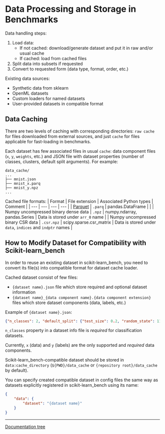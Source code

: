 # Data Processing and Storage in Benchmarks

Data handling steps:
1. Load data:
   - If not cached: download/generate dataset and put it in raw and/or usual cache
   - If cached: load from cached files
2. Split data into subsets if requested
3. Convert to requested form (data type, format, order, etc.)

Existing data sources:
 - Synthetic data from sklearn
 - OpenML datasets
 - Custom loaders for named datasets
 - User-provided datasets in compatible format

## Data Caching

There are two levels of caching with corresponding directories: `raw cache` for files downloaded from external sources, and just `cache` for files applicable for fast-loading in benchmarks.

Each dataset has few associated files in usual `cache`: data component files (`x`, `y`, `weights`, etc.) and JSON file with dataset properties (number of classes, clusters, default split arguments).
For example:
```
data_cache/
...
├── mnist.json
├── mnist_x.parq
├── mnist_y.npz
...
```

Cached file formats:
| Format | File extension | Associated Python types | Comment |
| --- | --- | --- | --- |
| [Parquet](https://parquet.apache.org) | `.parq` | pandas.DataFrame |  |
| Numpy uncompressed binary dense data | `.npz` | numpy.ndarray, pandas.Series | Data is stored under `arr_0` name |
| Numpy uncompressed binary CSR data | `.csr.npz` | scipy.sparse.csr_matrix | Data is stored under `data`, `indices` and `indptr` names |

## How to Modify Dataset for Compatibility with Scikit-learn_bench

In order to reuse an existing dataset in scikit-learn_bench, you need to convert its file(s) into compatible format for dataset cache loader.

Cached dataset consist of few files:
- `{dataset name}.json` file which store required and optional dataset information
- `{dataset name}_{data component name}.{data component extension}` files which store dataset components (data, labels, etc.)

Example of `{dataset name}.json`:
```json
{"n_classes": 2, "default_split": {"test_size": 0.2, "random_state": 11}}
```

`n_classes` property in a dataset info file is *required* for classification datasets.

Currently, `x` (data) and `y` (labels) are the only supported and *required* data components.

Scikit-learn_bench-compatible dataset should be stored in `data:cache_directory` (`${PWD}/data_cache` or `{repository root}/data_cache` by default).

You can specify created compatible dataset in config files the same way as datasets explicitly registered in scikit-learn_bench using its name:
```json
{
    "data": {
        "dataset": "{dataset name}"
    }
}
```

---
[Documentation tree](../../README.md#-documentation)
